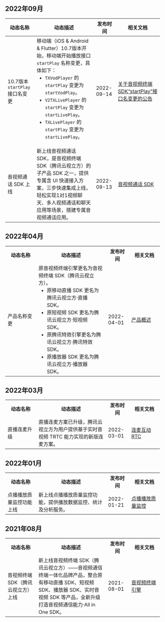 
## 2022年09月
<table>
<thead>
<tr><th width="20%">动态名称</th><th width="45%">动态描述</th><th width="15%">发布时间</th><th width="20%">相关文档</th>
</tr>
</thead>
<tbody><tr>
<td>10.7版本 <code>startPlay</code> 接口名变更</td>
<td>移动端（iOS &amp; Android &amp; Flutter）10.7版本开始，移动端开始播放接口 <code>startPlay</code> 名称变更，具体如下：<ul style="margin:0">
	<li><code>TXVodPlayer</code> 的 <code>startPlay</code> 变更为 <code>startVodPlay</code>。</li>
	<li><code>V2TXLivePlayer</code> 的 <code>startPlay</code> 变更为 <code>startLivePlay</code>。</li>
	<li><code>TXLivePlayer</code> 的 <code>startPlay</code> 变更为 <code>startLivePlay</code>。</li>
<ul></td>
<td>2022-09-14</td>
<td><a href="https://cloud.tencent.com/document/product/1449/80420">关于音视频终端 SDK“startPlay”接口名变更的公告</a></td>
</tr><tr>
<td>音视频通话 SDK 上线</td>
<td>新上线音视频通话 SDK，是音视频终端 SDK（腾讯云视立方）的子产品 SDK 之一，提供专属含 UI 快速接入方案，三步快速集成上线，轻松实现1对1视频聊天、多人视频通话和聊天应用等场景，搭建专属音视频通话应用。</td>
<td>2022-09-13</td>
<td><a href="https://cloud.tencent.com/document/product/1640">音视频通话 SDK</a></td>
</tr>
</tbody></table>

## 2022年04月
<table>
<tr><th width="20%">动态名称</th><th width="45%">动态描述</th><th width="15%">发布时间</th><th width="20%">相关文档</th>
</tr><tr>
<td>产品名称变更</td>
<td>原音视频终端引擎更名为音视频终端 SDK（腾讯云视立方）。<ul style="margin:0"><li>原移动直播 SDK 更名为腾讯云视立方·直播 SDK。</li><li>原短视频 SDK 更名为腾讯云视立方·短视频 SDK。</li><li>原腾讯特效引擎更名为腾讯云视立方·腾讯特效 SDK。</li><li>原播放器 SDK 更名为腾讯云视立方·播放器 SDK。</li></ul></td>
<td>2022-04-01</td>
<td><a href="https://cloud.tencent.com/document/product/1449/56924">产品概述</a></td>
</tr>
</tbody></table>

## 2022年03月
<table>
<tr><th width="20%">动态名称</th><th width="45%">动态描述</th><th width="15%">发布时间</th><th width="20%">相关文档</th>
</tr><tr>
<td>直播连麦升级</td>
<td>直播连麦方案已升级，腾讯云视立方为用户提供基于实时音视频 TRTC 能力实现的新版连麦方案。</td>
<td>2022-03-01</td>
<td><a href="https://cloud.tencent.com/document/product/1449/68076">连麦互动 RTC</a></td>
</tr>
</tbody></table>

## 2022年01月

<table>
<tr><th width="20%">动态名称</th><th width="45%">动态描述</th><th width="15%">发布时间</th><th width="20%">相关文档</th>
</tr><tr>
<td>点播播放质量监控功能上线</td>
<td>新上线点播播放质量监控功能，提供播放数据监控、统计及分析服务。</td>
<td>2022-01-21</td>
<td><a href="https://cloud.tencent.com/document/product/1449/68147">点播播放质量监控</a></td>
</tr></table>


## 2021年08月

<table>
<tr><th width="20%">动态名称</th><th width="45%">动态描述</th><th width="15%">发布时间</th><th width="20%">相关文档</th>
</tr><tr>
<td>音视频终端 SDK（腾讯云视立方）上线</td>
<td>新上线音视频终端 SDK（腾讯云视立方）——音视频通信终端一体化品牌产品，整合原有移动直播 SDK、短视频 SDK、播放器 SDK、实时音视频 SDK 等产品，全新升级打造音视频通信能力·All in One SDK。</td>
<td>2021-08-01</td>
<td><a href="https://cloud.tencent.com/document/product/1449/56924">音视频终端引擎</a></td>
</tr></table>
